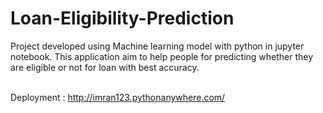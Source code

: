 # Loan-Eligibility-Prediction
Project developed using Machine learning model with python in jupyter notebook.  This application aim to help people for predicting whether they are eligible or not for loan with best accuracy.

<br>Deployment : http://imran123.pythonanywhere.com/ </br>
